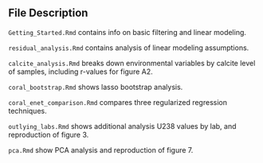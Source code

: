 ## File Description

`Getting_Started.Rmd` contains info on basic filtering and linear modeling.

`residual_analysis.Rmd` contains analysis of linear modeling assumptions.

`calcite_analysis.Rmd` breaks down environmental variables by calcite level of samples, including r-values for figure A2.

`coral_bootstrap.Rmd` shows lasso bootstrap analysis.

`coral_enet_comparison.Rmd` compares three regularized regression techniques.

`outlying_labs.Rmd` shows additional analysis U238 values by lab, and reproduction of figure 3.

`pca.Rmd` show PCA analysis and reproduction of figure 7.